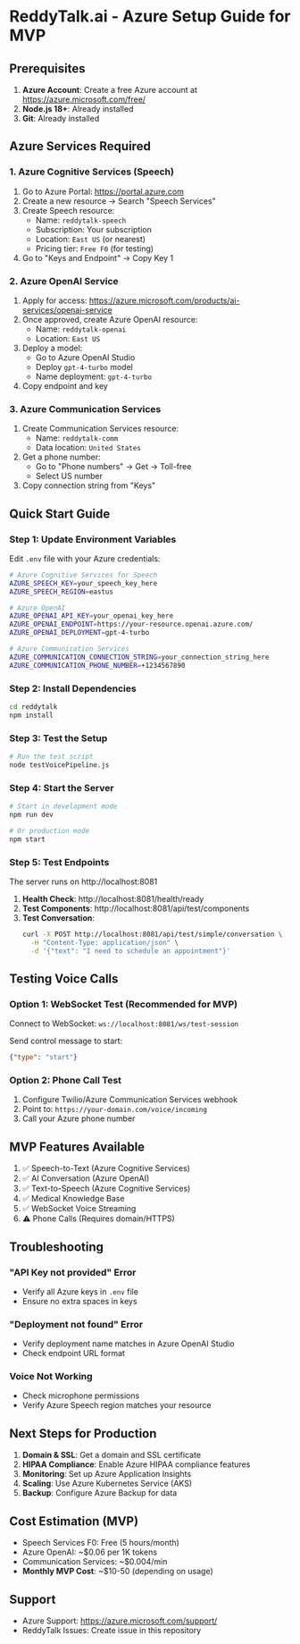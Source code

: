 # ReddyTalk.ai - Azure Setup Guide for MVP

## Prerequisites

1. **Azure Account**: Create a free Azure account at https://azure.microsoft.com/free/
2. **Node.js 18+**: Already installed
3. **Git**: Already installed

## Azure Services Required

### 1. Azure Cognitive Services (Speech)
1. Go to Azure Portal: https://portal.azure.com
2. Create a new resource → Search "Speech Services"
3. Create Speech resource:
   - Name: `reddytalk-speech`
   - Subscription: Your subscription
   - Location: `East US` (or nearest)
   - Pricing tier: `Free F0` (for testing)
4. Go to "Keys and Endpoint" → Copy Key 1

### 2. Azure OpenAI Service
1. Apply for access: https://azure.microsoft.com/products/ai-services/openai-service
2. Once approved, create Azure OpenAI resource:
   - Name: `reddytalk-openai`
   - Location: `East US`
3. Deploy a model:
   - Go to Azure OpenAI Studio
   - Deploy `gpt-4-turbo` model
   - Name deployment: `gpt-4-turbo`
4. Copy endpoint and key

### 3. Azure Communication Services
1. Create Communication Services resource:
   - Name: `reddytalk-comm`
   - Data location: `United States`
2. Get a phone number:
   - Go to "Phone numbers" → Get → Toll-free
   - Select US number
3. Copy connection string from "Keys"

## Quick Start Guide

### Step 1: Update Environment Variables

Edit `.env` file with your Azure credentials:

```bash
# Azure Cognitive Services for Speech
AZURE_SPEECH_KEY=your_speech_key_here
AZURE_SPEECH_REGION=eastus

# Azure OpenAI
AZURE_OPENAI_API_KEY=your_openai_key_here
AZURE_OPENAI_ENDPOINT=https://your-resource.openai.azure.com/
AZURE_OPENAI_DEPLOYMENT=gpt-4-turbo

# Azure Communication Services
AZURE_COMMUNICATION_CONNECTION_STRING=your_connection_string_here
AZURE_COMMUNICATION_PHONE_NUMBER=+1234567890
```

### Step 2: Install Dependencies

```bash
cd reddytalk
npm install
```

### Step 3: Test the Setup

```bash
# Run the test script
node testVoicePipeline.js
```

### Step 4: Start the Server

```bash
# Start in development mode
npm run dev

# Or production mode
npm start
```

### Step 5: Test Endpoints

The server runs on http://localhost:8081

1. **Health Check**: http://localhost:8081/health/ready
2. **Test Components**: http://localhost:8081/api/test/components
3. **Test Conversation**: 
   ```bash
   curl -X POST http://localhost:8081/api/test/simple/conversation \
     -H "Content-Type: application/json" \
     -d '{"text": "I need to schedule an appointment"}'
   ```

## Testing Voice Calls

### Option 1: WebSocket Test (Recommended for MVP)
Connect to WebSocket: `ws://localhost:8081/ws/test-session`

Send control message to start:
```json
{"type": "start"}
```

### Option 2: Phone Call Test
1. Configure Twilio/Azure Communication Services webhook
2. Point to: `https://your-domain.com/voice/incoming`
3. Call your Azure phone number

## MVP Features Available

1. ✅ Speech-to-Text (Azure Cognitive Services)
2. ✅ AI Conversation (Azure OpenAI)
3. ✅ Text-to-Speech (Azure Cognitive Services)
4. ✅ Medical Knowledge Base
5. ✅ WebSocket Voice Streaming
6. ⚠️ Phone Calls (Requires domain/HTTPS)

## Troubleshooting

### "API Key not provided" Error
- Verify all Azure keys in `.env` file
- Ensure no extra spaces in keys

### "Deployment not found" Error
- Verify deployment name matches in Azure OpenAI Studio
- Check endpoint URL format

### Voice Not Working
- Check microphone permissions
- Verify Azure Speech region matches your resource

## Next Steps for Production

1. **Domain & SSL**: Get a domain and SSL certificate
2. **HIPAA Compliance**: Enable Azure HIPAA compliance features
3. **Monitoring**: Set up Azure Application Insights
4. **Scaling**: Use Azure Kubernetes Service (AKS)
5. **Backup**: Configure Azure Backup for data

## Cost Estimation (MVP)

- Speech Services F0: Free (5 hours/month)
- Azure OpenAI: ~$0.06 per 1K tokens
- Communication Services: ~$0.004/min
- **Monthly MVP Cost**: ~$10-50 (depending on usage)

## Support

- Azure Support: https://azure.microsoft.com/support/
- ReddyTalk Issues: Create issue in this repository